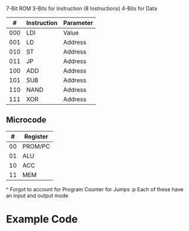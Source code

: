 7-Bit ROM
3-Bits for Instruction (8 Instructions)
4-Bits for Data

| #   | Instruction | Parameter |
| --- | ----------- | --------- |
| 000 | LDI         | Value     |
| 001 | LD          | Address   |
| 010 | ST          | Address   |
| 011 | JP          | Address   |
| 100 | ADD         | Address   |
| 101 | SUB         | Address   |
| 110 | NAND        | Address   |
| 111 | XOR         | Address   |

## Microcode

| #   | Register |
| --- | -------- |
| 00  | PROM/PC  |
| 01  | ALU      |
| 10  | ACC      |
| 11  | MEM      |
^ Forgot to account for Program Counter for Jumps :p
Each of these have an input and output mode

# Example Code

